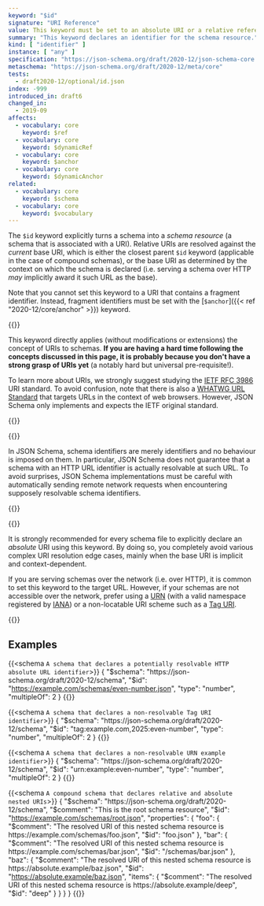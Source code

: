 ```yaml
---
keyword: "$id"
signature: "URI Reference"
value: This keyword must be set to an absolute URI or a relative reference as defined by [RFC 3986](https://www.rfc-editor.org/info/rfc3986) without a fragment
summary: "This keyword declares an identifier for the schema resource."
kind: [ "identifier" ]
instance: [ "any" ]
specification: "https://json-schema.org/draft/2020-12/json-schema-core.html#section-8.2.1"
metaschema: "https://json-schema.org/draft/2020-12/meta/core"
tests:
  - draft2020-12/optional/id.json
index: -999
introduced_in: draft6
changed_in:
  - 2019-09
affects:
  - vocabulary: core
    keyword: $ref
  - vocabulary: core
    keyword: $dynamicRef
  - vocabulary: core
    keyword: $anchor
  - vocabulary: core
    keyword: $dynamicAnchor
related:
  - vocabulary: core
    keyword: $schema
  - vocabulary: core
    keyword: $vocabulary
---
```


The `$id` keyword explicitly turns a schema into a _schema resource_ (a schema
that is associated with a URI). Relative URIs are resolved against the
_current_ base URI, which is either the closest parent `$id` keyword
(applicable in the case of compound schemas), or the base URI as determined by
the context on which the schema is declared (i.e. serving a schema over HTTP
_may_ implicitly award it such URL as the base).

Note that you cannot set this keyword to a URI that contains a fragment
identifier. Instead, fragment identifiers must be set with the [`$anchor`]({{<
ref "2020-12/core/anchor" >}}) keyword.

{{<learning-more>}}

This keyword directly applies (without modifications or extensions) the concept
of URIs to schemas. **If you are having a hard time following the concepts
discussed in this page, it is probably because you don't have a strong grasp of
URIs yet** (a notably hard but universal pre-requisite!).

To learn more about URIs, we strongly suggest studying the [IETF RFC
3986](https://www.rfc-editor.org/info/rfc3986) URI standard. To avoid
confusion, note that there is also a [WHATWG URL
Standard](https://url.spec.whatwg.org) that targets URLs in the context of web
browsers. However, JSON Schema only implements and expects the IETF original
standard.

{{</learning-more>}}

{{<common-pitfall>}}

In JSON Schema, schema identifiers are merely identifiers and no behaviour is
imposed on them. In particular, JSON Schema does not guarantee that a schema
with an HTTP URL identifier is actually resolvable at such URL. To avoid
surprises, JSON Schema implementations must be careful with automatically
sending remote network requests when encountering supposely resolvable schema
identifiers.

{{</common-pitfall>}}

{{<best-practice>}}

It is strongly recommended for every schema file to explicitly declare an
_absolute_ URI using this keyword. By doing so, you completely avoid various
complex URI resolution edge cases, mainly when the base URI is implicit and
context-dependent.

If you are serving schemas over the network (i.e. over HTTP), it is common to
set this keyword to the target URL. However, if your schemas are not accessible
over the network, prefer using a
[URN](https://en.wikipedia.org/wiki/Uniform_Resource_Name) (with a valid
namespace registered by
[IANA](https://www.iana.org/assignments/urn-namespaces/urn-namespaces.xhtml))
or a non-locatable URI scheme such as a [Tag URI](https://www.taguri.org).

{{</best-practice>}}

## Examples

{{<schema `A schema that declares a potentially resolvable HTTP absolute URL identifier`>}}
{
  "$schema": "https://json-schema.org/draft/2020-12/schema",
  "$id": "https://example.com/schemas/even-number.json",
  "type": "number",
  "multipleOf": 2
}
{{</schema>}}

{{<schema `A schema that declares a non-resolvable Tag URI identifier`>}}
{
  "$schema": "https://json-schema.org/draft/2020-12/schema",
  "$id": "tag:example.com,2025:even-number",
  "type": "number",
  "multipleOf": 2
}
{{</schema>}}

{{<schema `A schema that declares a non-resolvable URN example identifier`>}}
{
  "$schema": "https://json-schema.org/draft/2020-12/schema",
  "$id": "urn:example:even-number",
  "type": "number",
  "multipleOf": 2
}
{{</schema>}}

{{<schema `A compound schema that declares relative and absolute nested URIs`>}}
{
  "$schema": "https://json-schema.org/draft/2020-12/schema",
  "$comment": "This is the root schema resource",
  "$id": "https://example.com/schemas/root.json",
  "properties": {
    "foo": {
      "$comment": "The resolved URI of this nested schema resource is https://example.com/schemas/foo.json",
      "$id": "foo.json"
    },
    "bar": {
      "$comment": "The resolved URI of this nested schema resource is https://example.com/schemas/bar.json",
      "$id": "/schemas/bar.json"
    },
    "baz": {
      "$comment": "The resolved URI of this nested schema resource is https://absolute.example/baz.json",
      "$id": "https://absolute.example/baz.json",
      "items": {
        "$comment": "The resolved URI of this nested schema resource is https://absolute.example/deep",
        "$id": "deep"
      }
    }
  }
}
{{</schema>}}
